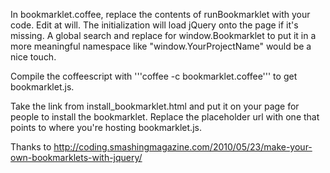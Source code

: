 In bookmarklet.coffee, replace the contents of runBookmarklet with your code. Edit at will. 
The initialization will load jQuery onto the page if it's missing. 
A global search and replace for window.Bookmarklet to put it in a more meaningful namespace like "window.YourProjectName" would be a nice touch.

Compile the coffeescript with '''coffee -c bookmarklet.coffee''' to get bookmarklet.js.

Take the link from install_bookmarklet.html and put it on your page for people to install the bookmarklet. Replace the placeholder url
with one that points to where you're hosting bookmarklet.js.


Thanks to http://coding.smashingmagazine.com/2010/05/23/make-your-own-bookmarklets-with-jquery/